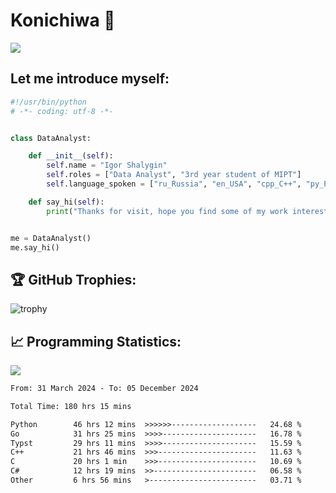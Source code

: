 # Konichiwa 👋
![](https://komarev.com/ghpvc/?username=IgorFandre&color=brightgreen)

## Let me introduce myself:
```py
#!/usr/bin/python
# -*- coding: utf-8 -*-


class DataAnalyst:

    def __init__(self):
        self.name = "Igor Shalygin"
        self.roles = ["Data Analyst", "3rd year student of MIPT"]
        self.language_spoken = ["ru_Russia", "en_USA", "cpp_C++", "py_Python", "go_Golang"]

    def say_hi(self):
        print("Thanks for visit, hope you find some of my work interesting.")


me = DataAnalyst()
me.say_hi()
```

## 🏆 GitHub Trophies:
![trophy](https://github-profile-trophy.vercel.app/?username=IgorFandre&title=MultiLanguage,Repositories,Commits,Experience,PullRequest,Reviews)

## 📈 Programming Statistics:

![](https://github-profile-summary-cards.vercel.app/api/cards/profile-details?username=IgorFandre&theme=solarized_dark)

<!--START_SECTION:waka-->

```txt
From: 31 March 2024 - To: 05 December 2024

Total Time: 180 hrs 15 mins

Python        46 hrs 12 mins  >>>>>>-------------------   24.68 %
Go            31 hrs 25 mins  >>>>---------------------   16.78 %
Typst         29 hrs 11 mins  >>>>---------------------   15.59 %
C++           21 hrs 46 mins  >>>----------------------   11.63 %
C             20 hrs 1 min    >>>----------------------   10.69 %
C#            12 hrs 19 mins  >>-----------------------   06.58 %
Other         6 hrs 56 mins   >------------------------   03.71 %
```

<!--END_SECTION:waka-->

